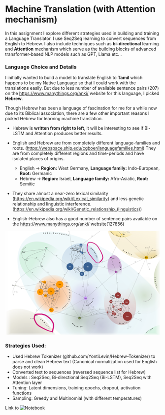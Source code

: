 # Machine Translation (with Attention mechanism)

In this assignment I explore different strategies used in building and training a Language Translator. I use Seq2Seq learning to convert sequences from English to Hebrew. I also include techniques such as **bi-directional** learning and **Attention** mechanism which serve as the building blocks of advanced transformer-based NLP models such as GPT, Llama etc. . 

### **Language Choice and Details**

I initially wanted to build a model to translate English to **Tamil** which happens to be my Native Language so that I could work with the translations easily. But due to less number of available sentence pairs (207) on the https://www.manythings.org/anki/ website for this language, I picked **Hebrew**.

Though Hebrew has been a language of fascination for me for a while now due to its Biblical association, there are a few other important reasons I picked Hebrew for learning machine translation.

- Hebrew is **written from right to left**, it will be interesting to see if Bi-LSTM and Attention produces better results.

- English and Hebrew are from completely different language-families and roots. (https://webspace.ship.edu/cgboer/languagefamilies.html)
They are from completely different regions and time-periods and have isolated places of origins.
  - English -> **Region:** West Germany, **Language family:** Indo-European, **Root:** Germanic
  - Hebrew -> **Region:** Israel, **Language family:** Afro-Asiatic, **Root:** Semitic

- They share almost a near-zero lexical similarity (https://en.wikipedia.org/wiki/Lexical_similarity) and less genetic relationship and linguistic interference. (https://en.wikipedia.org/wiki/Genetic_relationship_(linguistics))

- English-Hebrew also has a good number of sentence pairs available on the https://www.manythings.org/anki/ website(127856)


![LexicalDistance](<img/lexical_distance_eng_heb.png>)

### Strategies Used: 

- Used Hebrew Tokenizer (github.com/YontiLevin/Hebrew-Tokenizer) to parse and clean Hebrew text (Canonical normalization used for English does not work)
- Converted text to sequences (reversed sequence list for Hebrew)
- Models : Seq2Seq, Bi-directional Seq2Seq (Bi-LSTM), Seq2Seq with Attention layer
- Tuning: Latent dimensions, training epochs, dropout, activation functions
- Sampling:  Greedy and Multinomial (with different temperatures)



Link to ![Notebook](notebooks/machinetranslation.ipynb)

